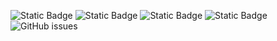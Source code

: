 ![Static Badge](https://img.shields.io/badge/blacklists-60-000000) ![Static Badge](https://img.shields.io/badge/blacklisted-3235172-cc0000) ![Static Badge](https://img.shields.io/badge/whitelisted-2244-00CC00) ![Static Badge](https://img.shields.io/badge/streaming_blacklist-28107-000000) ![GitHub issues](https://img.shields.io/github/issues/fabriziosalmi/blacklists)
